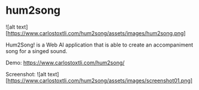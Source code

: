 # hum2song

![alt text][https://www.carlostoxtli.com/hum2song/assets/images/hum2song.png]

Hum2Song! is a Web AI application that is able to create an accompaniment song for a singed sound. 

Demo: https://www.carlostoxtli.com/hum2song/

Screenshot:
![alt text][https://www.carlostoxtli.com/hum2song/assets/images/screenshot01.png]
